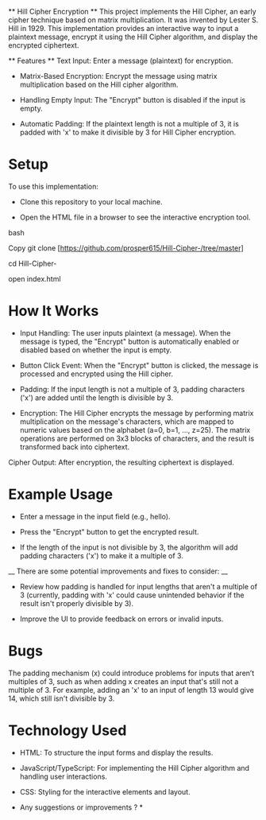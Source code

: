

** Hill Cipher Encryption **
This project implements the Hill Cipher, an early cipher technique based on matrix multiplication. It was invented by Lester S. Hill in 1929. This implementation provides an interactive way to input a plaintext message, encrypt it using the Hill Cipher algorithm, and display the encrypted ciphertext.

 ** Features **
Text Input: Enter a message (plaintext) for encryption.

 + Matrix-Based Encryption: Encrypt the message using matrix multiplication based on the Hill cipher algorithm.

 + Handling Empty Input: The "Encrypt" button is disabled if the input is empty.

+ Automatic Padding: If the plaintext length is not a multiple of 3, it is padded with 'x' to make it divisible by 3 for Hill Cipher encryption.

 # Setup 
To use this implementation:

 + Clone this repository to your local machine.

 + Open the HTML file in a browser to see the interactive encryption tool.

bash

Copy
git clone [https://github.com/prosper615/Hill-Cipher-/tree/master]
 
cd Hill-Cipher-

open index.html

# How It Works 

 + Input Handling: The user inputs plaintext (a message). When the message is typed, the "Encrypt" button is automatically enabled or disabled based on whether the input is empty.

+ Button Click Event: When the "Encrypt" button is clicked, the message is processed and encrypted using the Hill cipher.

 + Padding: If the input length is not a multiple of 3, padding characters ('x') are added until the length is divisible by 3.

 + Encryption: The Hill Cipher encrypts the message by performing matrix multiplication on the message's characters, which are mapped to numeric values based on the alphabet (a=0, b=1, ..., z=25). The matrix operations are performed on 3x3 blocks of characters, and the result is transformed back into ciphertext.

Cipher Output: After encryption, the resulting ciphertext is displayed.
  

  # Example Usage
  
 + Enter a message in the input field (e.g., hello).

 + Press the "Encrypt" button to get the encrypted result.

+ If the length of the input is not divisible by 3, the algorithm will add padding characters ('x') to make it a multiple of 3.

    
__ There are some potential improvements and fixes to consider: __

 + Review how padding is handled for input lengths that aren't a multiple of 3 (currently, padding with 'x' could cause unintended behavior if the result isn't properly divisible by 3).

 + Improve the UI to provide feedback on errors or invalid inputs.

# Bugs 
The padding mechanism (x) could introduce problems for inputs that aren’t multiples of 3, such as when adding x creates an input that's still not a multiple of 3. For example, adding an 'x' to an input of length 13 would give 14, which still isn't divisible by 3.


 # Technology Used
 + HTML: To structure the input forms and display the results.

 + JavaScript/TypeScript: For implementing the Hill Cipher algorithm and handling user interactions.

+  CSS: Styling for the interactive elements and layout.
  
 * Any suggestions or improvements ? *
